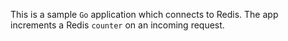 This is a sample `Go` application which connects to Redis. The app increments a Redis `counter` on an incoming request.
